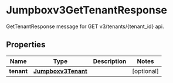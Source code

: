 

# Jumpboxv3GetTenantResponse

GetTenantResponse message for GET v3/tenants/{tenant_id} api.

## Properties

| Name | Type | Description | Notes |
|------------ | ------------- | ------------- | -------------|
|**tenant** | [**Jumpboxv3Tenant**](Jumpboxv3Tenant.md) |  |  [optional] |



